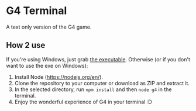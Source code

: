 # G4 Terminal
A text only version of the G4 game.

## How 2 use
If you're using Windows, just grab [the executable](https://github.com/Team-G4/g4-terminal/releases/tag/v4.5).
Otherwise (or if you don't want to use the exe on Windows):

1. Install Node (https://nodejs.org/en/).
2. Clone the repository to your computer or download as ZIP and extract it.
3. In the selected directory, run `npm install` and then `node g4` in the terminal.
4. Enjoy the wonderful experience of G4 in your terminal :D
